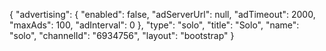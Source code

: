 {
    "advertising": {
        "enabled": false,
        "adServerUrl": null,
        "adTimeout": 2000,
        "maxAds": 100,
        "adInterval": 0
    },
    "type": "solo",
    "title": "Solo",
    "name": "solo",
    "channelId": "6934756",
    "layout": "bootstrap"
}